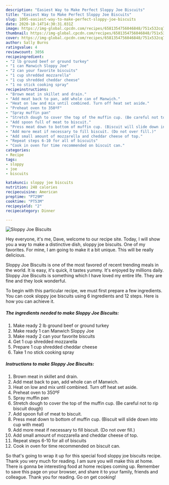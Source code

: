 ```yaml
---
description: "Easiest Way to Make Perfect Sloppy Joe Biscuits"
title: "Easiest Way to Make Perfect Sloppy Joe Biscuits"
slug: 1095-easiest-way-to-make-perfect-sloppy-joe-biscuits
date: 2020-10-14T14:30:31.031Z
image: https://img-global.cpcdn.com/recipes/6581354756046848/751x532cq70/sloppy-joe-biscuits-recipe-main-photo.jpg
thumbnail: https://img-global.cpcdn.com/recipes/6581354756046848/751x532cq70/sloppy-joe-biscuits-recipe-main-photo.jpg
cover: https://img-global.cpcdn.com/recipes/6581354756046848/751x532cq70/sloppy-joe-biscuits-recipe-main-photo.jpg
author: Sally Burns
ratingvalue: 4
reviewcount: 3056
recipeingredient:
- "2 lb ground beef or ground turkey"
- "1 can Manwich Sloppy Joe"
- "2 can your favorite biscuits"
- "1 cup shredded mozzarella"
- "1 cup shredded cheddar cheese"
- "1 no stick cooking spray"
recipeinstructions:
- "Brown meat in skillet and drain."
- "Add meat back to pan, add whole can of Manwich."
- "Heat on low and mix until combined. Turn off heat set aside."
- "Preheat oven to 350ºF"
- "Spray muffin pan"
- "Stretch dough to cover the top of the muffin cup. (Be careful not to rip biscuit dough)"
- "Add spoon full of meat to biscuit."
- "Press meat down to bottom of muffin cup. (Biscuit will slide down into cup with meat)"
- "Add more meat if necessary to fill biscuit. (Do not over fill.)"
- "Add small amount of mozzarella and cheddar cheese of top."
- "Repeat steps 6-10 for all of biscuits"
- "Cook in oven for time recommended on biscuit can."
categories:
- Recipe
tags:
- sloppy
- joe
- biscuits

katakunci: sloppy joe biscuits 
nutrition: 248 calories
recipecuisine: American
preptime: "PT29M"
cooktime: "PT53M"
recipeyield: "2"
recipecategory: Dinner

---
```



![Sloppy Joe Biscuits](https://img-global.cpcdn.com/recipes/6581354756046848/751x532cq70/sloppy-joe-biscuits-recipe-main-photo.jpg)

Hey everyone, it's me, Dave, welcome to our recipe site. Today, I will show you a way to make a distinctive dish, sloppy joe biscuits. One of my favorites. For mine, I am going to make it a bit unique. This will be really delicious.



Sloppy Joe Biscuits is one of the most favored of recent trending meals in the world. It is easy, it's quick, it tastes yummy. It's enjoyed by millions daily. Sloppy Joe Biscuits is something which I have loved my entire life. They are fine and they look wonderful.


To begin with this particular recipe, we must first prepare a few ingredients. You can cook sloppy joe biscuits using 6 ingredients and 12 steps. Here is how you can achieve it.

<!--inarticleads1-->

##### The ingredients needed to make Sloppy Joe Biscuits:

1. Make ready 2 lb ground beef or ground turkey
1. Make ready 1 can Manwich Sloppy Joe
1. Make ready 2 can your favorite biscuits
1. Get 1 cup shredded mozzarella
1. Prepare 1 cup shredded cheddar cheese
1. Take 1 no stick cooking spray




<!--inarticleads2-->

##### Instructions to make Sloppy Joe Biscuits:

1. Brown meat in skillet and drain.
1. Add meat back to pan, add whole can of Manwich.
1. Heat on low and mix until combined. Turn off heat set aside.
1. Preheat oven to 350ºF
1. Spray muffin pan
1. Stretch dough to cover the top of the muffin cup. (Be careful not to rip biscuit dough)
1. Add spoon full of meat to biscuit.
1. Press meat down to bottom of muffin cup. (Biscuit will slide down into cup with meat)
1. Add more meat if necessary to fill biscuit. (Do not over fill.)
1. Add small amount of mozzarella and cheddar cheese of top.
1. Repeat steps 6-10 for all of biscuits
1. Cook in oven for time recommended on biscuit can.




So that's going to wrap it up for this special food sloppy joe biscuits recipe. Thank you very much for reading. I am sure you will make this at home. There is gonna be interesting food at home recipes coming up. Remember to save this page on your browser, and share it to your family, friends and colleague. Thank you for reading. Go on get cooking!
